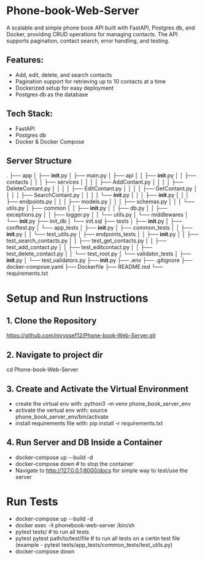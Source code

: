# Phone-book-Web-Server
A scalable and simple phone book API built with FastAPI, Postgres db, and Docker, providing CRUD operations for managing contacts. The API supports pagination, contact search, error handling, and testing.

## Features:
- Add, edit, delete, and search contacts
- Pagination support for retrieving up to 10 contacts at a time
- Dockerized setup for easy deployment
- Postgres db as the database

## Tech Stack:
- FastAPI
- Postgres db
- Docker & Docker Compose

## Server Structure
.
├── app
│   ├── __init__.py
│   ├── main.py
│   ├── api
│   │   ├── __init__.py
│   │   ├── contacts
│   │   │   ├── services
│   │   │   │   ├── AddContant.py
│   │   │   │   ├── DeleteContant.py
│   │   │   │   ├── EditContant.py
│   │   │   │   ├── GetContant.py
│   │   │   │   ├── SearchContant.py
│   │   │   │   └── __init__.py
│   │   │   ├── __init__.py
│   │   │   ├── endpoints.py
│   │   │   ├── models.py
│   │   │   ├── schemas.py
│   │   │   └── utils.py
│   ├── common
│   │   ├── __init__.py
│   │   ├── db.py
│   │   ├── exceptions.py
│   │   ├── logger.py
│   │   └── utils.py
│   └── middlewares
│       └── __init__.py
├── init_db
│   └── init.sql
├── tests
│   ├── __init__.py
│   ├── conftest.py
│   └── app_tests
│       ├── __init__.py
│       ├── common_tests
│       │   ├── __init__.py
│       │   └── test_utils.py
│       ├── endpoints_tests
│       │   ├── __init__.py
│       │   ├── test_search_contacts.py
│       │   ├── test_get_contacts.py
│       │   ├── test_add_contact.py
│       │   ├── test_editcontact.py
│       │   ├── test_delete_contact.py
│       │   └── test_root.py
│       └── validator_tests
│           ├── __init__.py
│           └── test_validators.py
├── __init__.py
├── .env
├── .gitignore
├── docker-compose.yaml
├── Dockerfile
├── README.md
└── requirements.txt


# Setup and Run Instructions

## 1. Clone the Repository
https://github.com/nivyosef12/Phone-book-Web-Server.git

## 2. Navigate to project dir
cd Phone-book-Web-Server

## 3. Create and Activate the Virtual Environment
- create the virtual env with: python3 -m venv phone_book_server_env  
- activate the vertual env with: source phone_book_server_env/bin/activate   
- install requirements file with: pip install -r requirements.txt  

## 4. Run Server and DB Inside a Container
- docker-compose up --build -d
- docker-compose down # to stop the container
- Navigate to http://127.0.0.1:8000/docs for simple way to test/use the server

# Run Tests
- docker-compose up --build -d
- docker exec -it phonebook-web-server /bin/sh
- pytest tests/ # to run all tests
- pytest pytest path/to/test/file # to run all tests on a certin test file (example - pytest tests/app_tests/common_tests/test_utils.py)
- docker-compose down